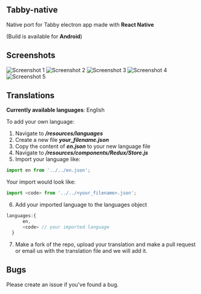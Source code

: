 ## Tabby-native

Native port for Tabby electron app made with **React Native**

(Build is available for **Android**)

## Screenshots
![Screenshot 1](/resources/screenshots/screenshot.png)
![Screenshot 2](/resources/screenshots/screenshot-1.png)
![Screenshot 3](/resources/screenshots/screenshot-2.png)
![Screenshot 4](/resources/screenshots/screenshot-3.png)
![Screenshot 5](/resources/screenshots/screenshot-4.png)
## Translations

**Currently available languages**: English

To add your own language:
  1. Navigate to ***/resources/languages***
  2. Create a new file ***your_filename.json***
  3. Copy the content of ***en.json*** to your new language file
  4. Navigate to ***/resources/components/Redux/Store.js***
  5. Import your language like:
  ```js
  import en from '../../en.json';
  ```  
  Your import would look like:
  ```js
  import <code> from '../../<your_filename>.json';
  ```  
  6. Add your imported language to the languages object
  ```js
  languages:{
        en,
        <code> // your imported language
    }
  ```
  7. Make a fork of the repo, upload your translation and make a pull request or email us with the translation file and we will add it.

## Bugs
  Please create an issue if you've found a bug. 
